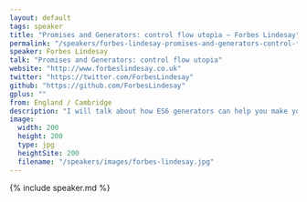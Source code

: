 ```yaml
---
layout: default
tags: speaker
title: "Promises and Generators: control flow utopia – Forbes Lindesay"
permalink: "/speakers/forbes-lindesay-promises-and-generators-control-flow-utopia.html"
speaker: Forbes Lindesay
talk: "Promises and Generators: control flow utopia"
website: "http://www.forbeslindesay.co.uk"
twitter: "https://twitter.com/ForbesLindesay"
github: "https://github.com/ForbesLindesay"
gplus: ""
from: England / Cambridge
description: "I will talk about how ES6 generators can help you make your asynchronous code easier to understand in terms of synchronous concepts. I will discuss the alternative values you can use to represent a future and how they are all ultimately promises.  Finally, I will discuss how you can get some of the same benefits in thought processes by using promises today."
image:
  width: 200
  height: 200
  type: jpg
  heightSite: 200
  filename: "/speakers/images/forbes-lindesay.jpg"
---
```


{% include speaker.md %}
